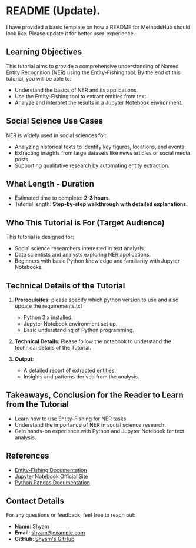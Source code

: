 # README (Update). 
I have provided a basic template on how a README for MethodsHub should look like. Please update it for better user-experience.

## Learning Objectives
This tutorial aims to provide a comprehensive understanding of Named Entity Recognition (NER) using the Entity-Fishing tool. By the end of this tutorial, you will be able to:
- Understand the basics of NER and its applications.
- Use the Entity-Fishing tool to extract entities from text.
- Analyze and interpret the results in a Jupyter Notebook environment.

## Social Science Use Cases
NER is widely used in social sciences for:
- Analyzing historical texts to identify key figures, locations, and events.
- Extracting insights from large datasets like news articles or social media posts.
- Supporting qualitative research by automating entity extraction.

## What Length - Duration
- Estimated time to complete: **2-3 hours**.
- Tutorial length: **Step-by-step walkthrough with detailed explanations**.

## Who This Tutorial is For (Target Audience)
This tutorial is designed for:
- Social science researchers interested in text analysis.
- Data scientists and analysts exploring NER applications.
- Beginners with basic Python knowledge and familiarity with Jupyter Notebooks.

## Technical Details of the Tutorial
1. **Prerequisites**: please specify which python version to use and also update the requirements.txt 
    - Python 3.x installed.
    - Jupyter Notebook environment set up.
    - Basic understanding of Python programming.

2. **Technical Details**: Please follow the notebook to understand the technical details of the Tutorial.

3. **Output**:
    - A detailed report of extracted entities.
    - Insights and patterns derived from the analysis.

## Takeaways, Conclusion for the Reader to Learn from the Tutorial
- Learn how to use Entity-Fishing for NER tasks.
- Understand the importance of NER in social science research.
- Gain hands-on experience with Python and Jupyter Notebook for text analysis.

## References
- [Entity-Fishing Documentation](https://github.com/hipster-philology/entity-fishing)
- [Jupyter Notebook Official Site](https://jupyter.org/)
- [Python Pandas Documentation](https://pandas.pydata.org/)

## Contact Details
For any questions or feedback, feel free to reach out:
- **Name**: Shyam
- **Email**: shyam@example.com
- **GitHub**: [Shyam's GitHub](https://github.com/shyam)
